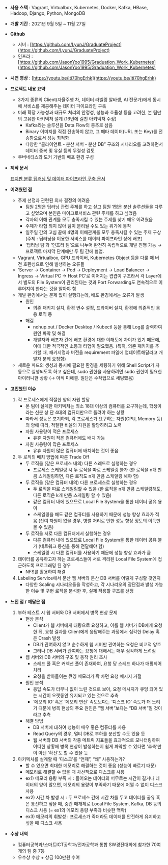 - **사용 스택** : Vagrant, Virtualbox, Kubernetes, Docker, Kafka, HBase, Hadoop, Django, Python, MongoDB
- **개발 기간** : 2021년 9월 5일 ~ 11월 27일
- **Github**
    - 서버 : [https://github.com/LyunJ/GraduateProject](https://github.com/LyunJ/GraduateProject)
    - 인프라 : [https://github.com/JasonYoo1995/Graduation_Work_Kubernetes](https://github.com/JasonYoo1995/Graduation_Work_Kubernetes)
- **시연 영상** : [https://youtu.be/lti70hgErhk](https://youtu.be/lti70hgErhk)
- **프로젝트 내용 요약**
    - 3가지 종류의 Client(자율주행 차, 데이터 라벨링 알바생, AI 전문가)에게 동시에 서비스를 제공해주는 데이터 파이프라인 구축
    - 미래 확장 가능성과 대규모 처리의 안정성, 성능과 효율성 등을 고려한, 본 팀만의 고유한 아키텍처 설계 (16번에 걸친 아키텍처 수정)
        - Kafka라는 솔루션을 Data Flow의 중추로 삼음
        - Binary 이미지를 직접 전송하지 않고, 그 메타 데이터(URL 또는 Key)를 전송함으로서 성능 최적화
        - 다양한 “클라이언트 - 분산 서버 - 분산 DB” 구조와 시나리오를 고려하면서
        데이터 중복 및 유실 등의 무결성 검토
    - 쿠버네티스와 도커 기반의 배포 환경 구성
- **제작 문서**
    
    [표지판 분류 딥러닝 및 데이터 파이프라인 구축 문서 ](https://www.notion.so/0d0e57ab235542e2b96833f55070c843)
    
- **어려웠던 점**
    - 주제 선정과 관련된 의사 결정의 어려움
        - 팀원 2명은 딥러닝 관련 주제를 하고 싶고
        팀원 1명은 분산 솔루션들을 다루고 싶었으며
        본인은 마이크로서비스 관련 주제를 하고 싶었음
        - 각자의 이해 관계를 모두 충족시킬 수 있는 주제를 찾기 매우 어려웠음
        - 주제가 타협 되지 않아 팀이 분리될 수도 있는 위기에 봉착
        - 일주일 간의 고심 끝에 4명의 이해관계를 모두 충족시킬 수 있는 주제 구상
        (주제 : 딥러닝을 이용한 서비스를 데이터 파이프라인 상에 배포)
        - ‘딥러닝 팀’과 ‘인프라 팀’으로 나누어 완전히 독립적으로 개발 진행 가능
        → 프로젝트 마지막 단계에만 두 팀 간에 협업.
    - Vagrant, Virtualbox, GPU 드라이버, Kubernetes Object 등을 다룰 때 버전 호환성으로 인해 발생하는 오류들
    - ‘Server → Container → Pod → Deployment → Load Balancer → Ingress → Virtual PC → Host PC’로 이어지는 겹겹이 구조라서
    각 Layer에서 별도의 File System이 관리된다는 것과
    Port Forwarding도 연속적으로 이루어져야 한다는 것을 알아야 함
    - 개발 환경에서는 문제 없이 실행되는데, 배포 환경에서는 오류가 발생
        - 원인
            - 의존 패키지 설치, 환경 변수 설정, 드라이버 설치, 환경에 의존적인 응용 로직 등
        - 해결
            - nohup.out / Docker Desktop / Kubectl 등을 통해 Log를 출력하여 원인 파악 및 해결
            - 개발자와 배포자 간에 배포 환경에 대한 이해도에 차이가 있기 때문에, 이에 대한 적극적인 소통과 타협이 필요했음. (특히, 의존 패키지를 추가할 때, 패키지명과 버전을 requirement 파일에 업데이트해달라고 개발자 분께 요청함)
    - 새로운 파드의 생성과 동시에 필요한 환경을 세팅하기 위해 Shell Script가 자동으로 실행되도록 하고 싶은데, sudo 권한을 사용하려면 sudo 권한이 필요한 아이러니한 상황
    (→ 아직 미해결. 일단은 수작업으로 세팅했음)
- **고민했던 이슈**
    1. 각 프로세스에게 적절한 양의 자원 할당
        - 본 팀이 설계한 아키텍처는 최소 18대 이상의 컴퓨터를 요구하는데, 학생이라는 신분 상 단 4대의 컴퓨터만으로 돌려야 하는 상황
        - 따라서 성능은 포기하되, 각 프로세스가 요구하는 자원(CPU, Memory 등)의 양에 따라, 적절한 비율의 자원을 할당하려고 노력
        - 자원 사용량이 적은 프로세스
            - 유휴 자원이 적은 컴퓨터에도 배치 가능
        - 자원 사용량이 많은 프로세스
            - 유휴 자원이 많은 컴퓨터에 배치하는 것이 좋음
    2. 두 로직의 배치 방법에 따른 Trade Off
        - 두 로직을 (같은 프로세스 내의) 다른 스레드로 실행하는 경우
            - 프로세스 스케일링 시 두 로직을 따로 스케일링 불가
            (한 로직을 n개 만큼 스케일링하면, 다른 로직도 n개 만큼 스케일링 해야 함)
        - 두 로직을 (같은 컴퓨터 내의) 다른 프로세스로 실행하는 경우
            - 두 로직을 따로 스케일링할 수 있음
            (한 로직을 n개 만큼 스케일링해도, 다른 로직은 k개 만큼 스케일링 할 수 있음)
            - 같은 컴퓨터 내에 있으므로 Local File System을 통한 데이터 공유 용이
            - 스케일링을 해도 같은 컴퓨터를 사용하기 때문에 성능 향상 효과가 적음
            (잔여 자원이 없을 경우, 병렬 처리로 인한 성능 향상 정도의 이득만 볼 수 있음)
        - 두 로직을 서로 다른 컴퓨터에서 실행하는 경우
            - 다른 컴퓨터 내에 있으므로 Local File System을 통한 데이터 공유 불가
            (네트워크 통신을 통해 전달해야 함)
            - 스케일링 시 다른 컴퓨터를 사용하기 때문에 성능 향상 효과가 큼
    3. 데이터를 공유하고자 하는 프로세스들이
    서로 격리된 Local File System에 접근하도록 프로그래밍 된 경우
        - NFS를 활용하여 해결
    4. Labeling Service에서 분산 웹 서버와 분산 DB 서버를 어떻게 구성할 것인지
        - 다양한 Scaling 시나리오들을 작성하고, 각 시나리오의 장단점과 발생 가능한 이슈 및 구현 로직을 분석한 후, 실제 적용할 구조를 선정
- **느낀 점 /** **깨달은 점**
    1. 부하 테스트 시 웹 서버와 DB 서버에서 병목 현상 문제
        - 현상 분석
            - Client가 웹 서버에게 대량으로 요청하고, 이를 웹 서버가 DB에게 요청한 뒤, 요청 결과를 Client에게 응답해주는 과정에서 심각한 Delay 혹은 Crash 발생
            - DB가 관여하지 않고 순수하게 웹 서버만 관여하는 요청은 비교적 양호
            - 그러나 DB 서버가 관여하는 요청에 대해서는 매우 심각하게 느려짐
        - 웹 서버와 DB 서버의 구조 및 동작 원리 조사         
            - 스레드 풀 혹은 커넥션 풀이 존재하여, 요청 당 스레드 하나가 매핑되어 처리
            - 요청을 받아들이는 큐잉 메모리가 꽉 차면 요청 메시지 거절
        - 원인 분석
            - 응답 속도가 터무니 없이 느린 것으로 보아, 요청 메시지가 큐잉 되어 있는 시간이 오랫동안 유지되고 있는 것으로 추측
            - ‘메모리 IO’ 혹은 ‘메모리 연산’ 속도보다는 ‘디스크 IO’ 속도가 더 느리기 때문에
            병목 현상의 주요 원인은 ”웹 서버”보다는 “DB 서버”일 것이라고 추측
        - 해결 방법
            - DB 서버에 대하여 성능이 매우 좋은 컴퓨터를 사용
            - Read Query의 경우, 멀티 DB로 부하를 분산할 수도 있을 듯
            - 웹 서버와 DB 서버의 각종 메트릭 지표들을 효과적으로 모니터링하여
            어떠한 상황에 병목 현상이 발생하는지 쉽게 파악할 수 있다면
            ‘추측’만이 아닌 ‘확신’도 할 수 있을 듯
    2. 아키텍처를 설계할 때 ‘디스크’를 “언제”, “왜” 사용하는가?
        - 할 수 있으면 최대한 메모리로 해결하는 것이 좋음 (성능이 빠르기 때문)
        - 메모리로 해결할 수 없을 때 차선책으로 디스크를 사용
        - ex1) 메모리 용량 부족 시 : 들어오는 데이터의 머무르는 시간이 길거나 데이터의 양이 많으면, 메모리의 용량이 부족하기 때문에 어쩔 수 없이 디스크 사용
        - ex2) 시간 차 발생 시 : 두 프로세스 간에 시간 차를 두고 데이터를 공유 혹은 통신하고 싶을 때, 중간 매개체로 Local File System, Kafka, DB 등의 디스크 사용
        (= ex1의 메모리 용량 부족과 비슷한 맥락)
        - ex3) 메모리의 휘발성 : 프로세스가 죽더라도 데이터를 안전하게 유지하고 싶을 때 디스크 사용
- **수상 내역**
    - 컴퓨터공학과/스마트ICT공학과/전자공학과 통합 SW경진대회에 참가한 70여 개의 팀 중 7등
    - 우수상 수상 + 상금 100만원 수여
